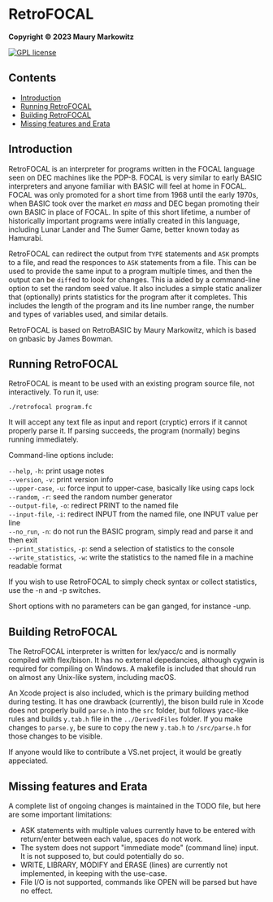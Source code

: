 RetroFOCAL
==========

**Copyright © 2023 Maury Markowitz**

[![GPL license](http://img.shields.io/badge/license-GPL-brightgreen.svg)](https://opensource.org/licenses/gpl-license)

## Contents

* [Introduction](#introduction)
* [Running RetroFOCAL](#running-retrofocal)
* [Building RetroFOCAL](#building-retrofocal)
* [Missing features and Erata](#missing-features-and-erata)

## Introduction

RetroFOCAL is an interpreter for programs written in the FOCAL language seen on DEC machines like the PDP-8. FOCAL is very similar to early BASIC interpreters and anyone familiar with BASIC will feel at home in FOCAL. FOCAL was only promoted for a short time from 1968 until the early 1970s, when BASIC took over the market *en mass* and DEC began promoting their own BASIC in place of FOCAL. In spite of this short lifetime, a number of historically important programs were intially created in this language, including Lunar Lander and The Sumer Game, better known today as Hamurabi.

RetroFOCAL can redirect the output from `TYPE` statements and `ASK` prompts to a file, and read the responces to `ASK` statements from a file. This can be used to provide the same input to a program multiple times, and then the output can be `diff`ed to look for changes. This ia aided by a command-line option to set the random seed value. It also includes a simple static analizer that (optionally) prints statistics for the program after it completes. This includes the length of the program and its line number range, the number and types of variables used, and similar details.

RetroFOCAL is based on RetroBASIC by Maury Markowitz, which is based on gnbasic by James Bowman.
 
## Running RetroFOCAL

RetroFOCAL is meant to be used with an existing program source file, not interactively. To run it, use:

```./retrofocal program.fc```

It will accept any text file as input and report (cryptic) errors if it cannot properly parse it. If parsing succeeds, the program (normally) begins running immediately.

Command-line options include:

`--help`, `-h`: print usage notes  
`--version`, `-v`: print version info  
`--upper-case`, `-u`: force input to upper-case, basically like using caps lock  
`--random`, `-r`: seed the random number generator  
`--output-file`, `-o`: redirect PRINT to the named file  
`--input-file`, `-i`: redirect INPUT from the named file, one INPUT value per line  
`--no_run`, `-n`: do not run the BASIC program, simply read and parse it and then exit  
`--print_statistics`, `-p`: send a selection of statistics to the console  
`--write_statistics`, `-w`: write the statistics to the named file in a machine readable format

If you wish to use RetroFOCAL to simply check syntax or collect statistics, use the -n and -p switches.

Short options with no parameters can be gan ganged, for instance -unp.

## Building RetroFOCAL

The RetroFOCAL interpreter is written for lex/yacc/c and is normally compiled with flex/bison. It has no external depedancies, although cygwin is required for compiling on Windows. A makefile is included that should run on almost any Unix-like system, including macOS.

An Xcode project is also included, which is the primary building method during testing. It has one drawback (currently), the bison build rule in Xcode does not properly build `parse.h` into the `src` folder, but follows yacc-like rules and builds `y.tab.h` file in the `../DerivedFiles` folder. If you make changes to `parse.y`, be sure to copy the new `y.tab.h` to `/src/parse.h` for those changes to be visible.

If anyone would like to contribute a VS.net project, it would be greatly appeciated.

## Missing features and Erata

A complete list of ongoing changes is maintained in the TODO file, but here are some important limitations:

* ASK statements with multiple values currently have to be entered with return/enter between each value, spaces do not work.
* The system does not support "immediate mode" (command line) input. It is not supposed to, but could potentially do so.
* WRITE, LIBRARY, MODIFY and ERASE (lines) are currently not implemented, in keeping with the use-case.
* File I/O is not supported, commands like OPEN will be parsed but have no effect.
